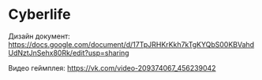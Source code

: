 # Cyberlife

Дизайн документ:
https://docs.google.com/document/d/17TpJRHKrKkh7kTgKYQbS00KBVahdUdNztJnSehx80Rk/edit?usp=sharing

Видео геймплея:
https://vk.com/video-209374067_456239042
